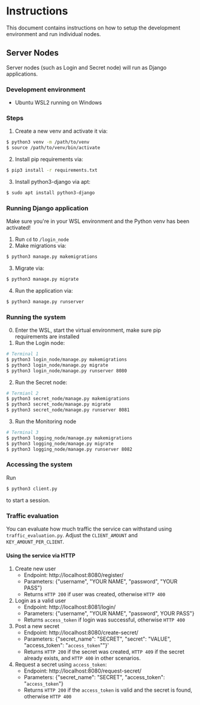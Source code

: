 # Instructions
This document contains instructions on how to setup the development environment and run individual nodes.

## Server Nodes
Server nodes (such as Login and Secret node) will run as Django applications.

### Development environment
- Ubuntu WSL2 running on Windows

### Steps
1. Create a new venv and activate it via:
```sh
$ python3 venv -m /path/to/venv
$ source /path/to/venv/bin/activate
```
2. Install pip requirements via:
```sh
$ pip3 install -r requirements.txt
```
3. Install python3-django via apt:
```sh
$ sudo apt install python3-django
```

### Running Django application
Make sure you're in your WSL environment and the Python venv has been activated!
1. Run `cd` to `/login_node`
2. Make migrations via:
```sh
$ python3 manage.py makemigrations
```
3. Migrate via:
```sh
$ python3 manage.py migrate
```
4. Run the application via:
```sh
$ python3 manage.py runserver
```

### Running the system
0. Enter the WSL, start the virtual environment, make sure pip requirements are installed
1. Run the Login node:
```sh
# Terminal 1
$ python3 login_node/manage.py makemigrations
$ python3 login_node/manage.py migrate
$ python3 login_node/manage.py runserver 8080
```
2. Run the Secret node:
```sh
# Termianl 2
$ python3 secret_node/manage.py makemigrations
$ python3 secret_node/manage.py migrate
$ python3 secret_node/manage.py runserver 8081
```
3. Run the Monitoring node
```sh
# Terminal 3
$ python3 logging_node/manage.py makemigrations
$ python3 logging_node/manage.py migrate
$ python3 logging_node/manage.py runserver 8082
```

### Accessing the system
Run
```sh
$ python3 client.py
```
to start a session.

### Traffic evaluation
You can evaluate how much traffic the service can withstand using `traffic_evaluation.py`. Adjust the `CLIENT_AMOUNT` and `KEY_AMOUNT_PER_CLIENT`.

#### Using the service via HTTP
1. Create new user
    - Endpoint: http://localhost:8080/register/
    - Parameters: {"username", "YOUR NAME", "password", "YOUR PASS"}
    - Returns `HTTP 200` if user was created, otherwise `HTTP 400`
2. Login as a valid user
    - Endpoint: http://localhost:8081/login/
    - Parameters: {"username", "YOUR NAME", "password", YOUR PASS"}
    - Returns `access_token` if login was successful, otherwise `HTTP 400`
3. Post a new secret
    - Endpoint: http://localhost:8080/create-secret/
    - Parameters: {"secret_name": "SECRET", "secret": "VALUE", "access_token": "`access_token`""}'
    - Returns `HTTP 200` if the secret was created, `HTTP 409` if the secret already exists, and `HTTP 400` in other scenarios.
4. Request a secret using `access_token`:
    - Endpoint: http://localhost:8080/request-secret/
    - Parameters: {"secret_name": "SECRET", "access_token": "`access_token`"}
    - Returns `HTTP 200` if the `access_token` is valid and the secret is found, otherwise `HTTP 400`
